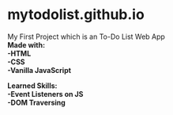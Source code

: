 # mytodolist.github.io
My First Project which is an To-Do List Web App <br>
<strong>Made with:<strong> <br>
-HTML <br>
-CSS <br>
-Vanilla JavaScript <br>

<strong>Learned Skills:<strong> <br>
-Event Listeners on JS <br>
-DOM Traversing <br>
